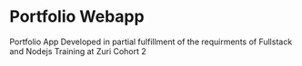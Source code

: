 # Portfolio Webapp
 Portfolio App Developed in partial fulfillment of the requirments of Fullstack and Nodejs Training at Zuri Cohort 2
